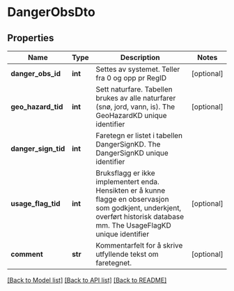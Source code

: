 # DangerObsDto

## Properties
Name | Type | Description | Notes
------------ | ------------- | ------------- | -------------
**danger_obs_id** | **int** | Settes av systemet. Teller fra 0 og opp pr RegID | [optional] 
**geo_hazard_tid** | **int** | Sett naturfare. Tabellen brukes av alle naturfarer (snø, jord, vann, is). The GeoHazardKD unique identifier | [optional] 
**danger_sign_tid** | **int** | Faretegn er listet i tabellen DangerSignKD. The DangerSignKD unique identifier | 
**usage_flag_tid** | **int** | Bruksflagg er ikke implementert enda. Hensikten er å kunne flagge en observasjon som godkjent, underkjent, overført historisk database mm. The UsageFlagKD unique identifier | [optional] 
**comment** | **str** | Kommentarfelt for å skrive utfyllende tekst om faretegnet. | [optional] 

[[Back to Model list]](../README.md#documentation-for-models) [[Back to API list]](../README.md#documentation-for-api-endpoints) [[Back to README]](../README.md)

